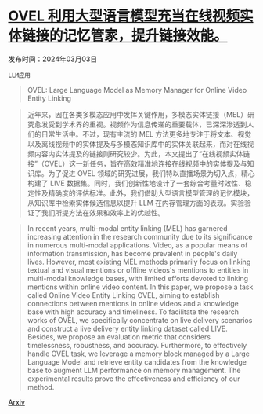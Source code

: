 # [OVEL 利用大型语言模型充当在线视频实体链接的记忆管家，提升链接效能。](https://arxiv.org/abs/2403.01411)

发布时间：2024年03月03日

`LLM应用`

> OVEL: Large Language Model as Memory Manager for Online Video Entity Linking

> 近年来，因在各类多模态应用中发挥关键作用，多模态实体链接（MEL）研究愈发受到学术界的重视。视频作为信息传递的重要载体，已深深渗透到人们的日常生活中。不过，现有主流的 MEL 方法更多地专注于将文本、视觉以及离线视频中的实体提及与多模态知识库中的实体关联起来，而对在线视频内容内实体提及的链接则研究较少。为此，本文提出了“在线视频实体链接”（OVEL）这一新任务，旨在高效精准地连接在线视频中的实体提及与知识库。为了促进 OVEL 领域的研究进展，我们特以直播场景为切入点，精心构建了 LIVE 数据集。同时，我们创新性地设计了一套综合考量时效性、稳定性及精确度的评估标准。此外，我们借助大型语言模型管理的记忆模块，从知识库中检索实体候选信息以提升 LLM 在内存管理方面的表现。实验验证了我们所提方法在效果和效率上的优越性。

> In recent years, multi-modal entity linking (MEL) has garnered increasing attention in the research community due to its significance in numerous multi-modal applications. Video, as a popular means of information transmission, has become prevalent in people's daily lives. However, most existing MEL methods primarily focus on linking textual and visual mentions or offline videos's mentions to entities in multi-modal knowledge bases, with limited efforts devoted to linking mentions within online video content. In this paper, we propose a task called Online Video Entity Linking OVEL, aiming to establish connections between mentions in online videos and a knowledge base with high accuracy and timeliness. To facilitate the research works of OVEL, we specifically concentrate on live delivery scenarios and construct a live delivery entity linking dataset called LIVE. Besides, we propose an evaluation metric that considers timelessness, robustness, and accuracy. Furthermore, to effectively handle OVEL task, we leverage a memory block managed by a Large Language Model and retrieve entity candidates from the knowledge base to augment LLM performance on memory management. The experimental results prove the effectiveness and efficiency of our method.

[Arxiv](https://arxiv.org/abs/2403.01411)